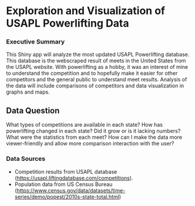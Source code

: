 # Exploration and Visualization of USAPL Powerlifting Data

### Executive Summary
This Shiny app will analyze the most updated USAPL Powerlifting database. This database is the webscraped result of meets in the United States from the USAPL website. With powerlifting as a hobby, it was an interest of mine to understand the competition and to hopefully make it easier for other competitors and the general public to understand meet results. Analysis of the data will include comparisons of competitors and data visualization in graphs and maps. 

## Data Question
What types of competitions are available in each state? How has powerlifting changed in each state? Did it grow or is it lacking numbers? What were the statistics from each meet? How can I make the data more viewer-friendly and allow more comparison interaction with the user?

### Data Sources
- Competition results from USAPL database (https://usapl.liftingdatabase.com/competitions). 
- Population data from US Census Bureau (https://www.census.gov/data/datasets/time-series/demo/popest/2010s-state-total.html)
